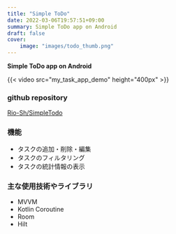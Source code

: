 ```yaml
---
title: "Simple ToDo"
date: 2022-03-06T19:57:51+09:00
summary: Simple ToDo app on Android
draft: false
cover:
    image: "images/todo_thumb.png"
---
```


**Simple ToDo app on Android**

{{< video src="my_task_app_demo" height="400px" >}}

### github repository
[Rio-Sh/SimpleTodo](https://github.com/Rio-Sh/SimpleToDo)

### 機能
* タスクの追加・削除・編集
* タスクのフィルタリング
* タスクの統計情報の表示

### 主な使用技術やライブラリ
* MVVM
* Kotlin Coroutine
* Room
* Hilt
